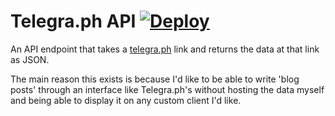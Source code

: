 # Telegra.ph API [![Deploy](https://www.herokucdn.com/deploy/button.svg)](https://heroku.com/deploy)

An API endpoint that takes a [telegra.ph](http://telegra.ph) link and returns the data at that link as JSON.

The main reason this exists is because I'd like to be able to write 'blog posts' through an interface like Telegra.ph's without hosting the data myself and being able to display it on any custom client I'd like.
